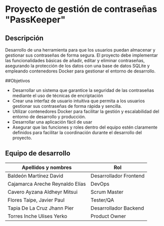 # Proyecto de gestión de contraseñas "PassKeeper"
## Descripción
Desarrollo de una herramienta para que los usuarios puedan almacenar y gestionar sus contraseñas de forma segura. El proyecto debe implementar las funcionalidades básicas de añadir, editar y eliminar contraseñas, asegurando la protección de los datos con una base de datos SQLite y empleando contenedores Docker para gestionar el entorno de desarrollo.

##Objetivos
- Desarrollar un sistema que garantice la seguridad de las contraseñas mediante el uso de técnicas de encriptación
- Crear una interfaz de usuario intuitiva que permita a los usuarios gestionar sus contraseñas de forma rápida y sencilla.
- Utilizar contenedores Docker para facilitar la gestión y escalabilidad del entorno de desarrollo y producción.
- Desarrollar una aplicación fácil de usar
- Asegurar que las funciones y roles dentro del equipo estén claramente definidos para facilitar la coordinación durante el desarrollo del proyecto.

## Equipo de desarrollo
| Apellidos y nombres | Rol |
|---------------------|------|
|   Baldeón Martínez David            | Desarrollador Frontend |
|   Cajamarca Areche Reynaldo Elías   |   DevOps |
|   Cavero Ayzana Aldheyr Mitsui  |  Scrum Master |
|   Flores Taipe, Javier Paul         |  Tester/QA|
|   Tapia De La Cruz Jhann Pier       | Desarrollador Backend |
|   Torres Inche Ulises Yerko         | Product Owner |




 
